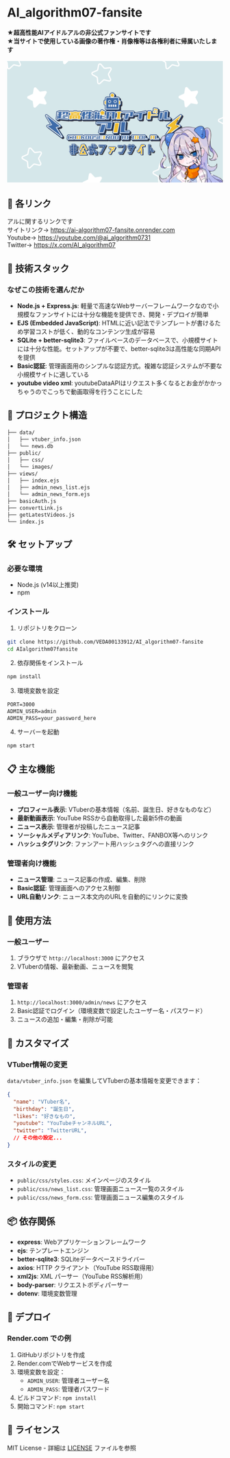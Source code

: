 # AI_algorithm07-fansite
**★超高性能AIアイドルアルの⾮公式ファンサイトです**<br>
**★当サイトで使⽤している画像の著作権・肖像権等は各権利者に帰属いたします**<br><br>
![og-image](./public/images/og-image.png)

## 🔗 各リンク
アルに関するリンクです<br>
サイトリンク→ https://ai-algorithm07-fansite.onrender.com <br>
Youtube→ https://youtube.com/@ai_algorithm0731 <br>
Twitter→ https://x.com/AI_algorithm07 <br>

## 🚀 技術スタック

### なぜこの技術を選んだか

- **Node.js + Express.js**: 軽量で高速なWebサーバーフレームワークなので小規模なファンサイトには十分な機能を提供でき、開発・デプロイが簡単
- **EJS (Embedded JavaScript)**: HTMLに近い記法でテンプレートが書けるため学習コストが低く、動的なコンテンツ生成が容易
- **SQLite + better-sqlite3**: ファイルベースのデータベースで、小規模サイトには十分な性能。セットアップが不要で、better-sqlite3は高性能な同期APIを提供
- **Basic認証**: 管理画面用のシンプルな認証方式。複雑な認証システムが不要な小規模サイトに適している
- **youtube video xml**: youtubeDataAPIはリクエスト多くなるとお金がかかっちゃうのでこっちで動画取得を行うことにした
## 📁 プロジェクト構造

```
├── data/
│   ├── vtuber_info.json
│   └── news.db
├── public/
│   ├── css/
│   └── images/
├── views/
│   ├── index.ejs
│   ├── admin_news_list.ejs
│   └── admin_news_form.ejs
├── basicAuth.js
├── convertLink.js
├── getLatestVideos.js
└── index.js
```

## 🛠️ セットアップ

### 必要な環境

- Node.js (v14以上推奨)
- npm

### インストール

1. リポジトリをクローン
```bash
git clone https://github.com/VEDA00133912/AI_algorithm07-fansite
cd AIalgorithm07fansite
```

2. 依存関係をインストール
```bash
npm install
```

3. 環境変数を設定
```.env
PORT=3000
ADMIN_USER=admin
ADMIN_PASS=your_password_here
```

4. サーバーを起動
```bash
npm start
```

## 📋 主な機能

### 一般ユーザー向け機能

- **プロフィール表示**: VTuberの基本情報（名前、誕生日、好きなものなど）
- **最新動画表示**: YouTube RSSから自動取得した最新5件の動画
- **ニュース表示**: 管理者が投稿したニュース記事
- **ソーシャルメディアリンク**: YouTube、Twitter、FANBOX等へのリンク
- **ハッシュタグリンク**: ファンアート用ハッシュタグへの直接リンク

### 管理者向け機能

- **ニュース管理**: ニュース記事の作成、編集、削除
- **Basic認証**: 管理画面へのアクセス制御
- **URL自動リンク**: ニュース本文内のURLを自動的にリンクに変換

## 🎯 使用方法

### 一般ユーザー

1. ブラウザで `http://localhost:3000` にアクセス
2. VTuberの情報、最新動画、ニュースを閲覧

### 管理者

1. `http://localhost:3000/admin/news` にアクセス
2. Basic認証でログイン（環境変数で設定したユーザー名・パスワード）
3. ニュースの追加・編集・削除が可能

## 🔧 カスタマイズ

### VTuber情報の変更

`data/vtuber_info.json` を編集してVTuberの基本情報を変更できます：

```json
{
  "name": "VTuber名",
  "birthday": "誕生日",
  "likes": "好きなもの",
  "youtube": "YouTubeチャンネルURL",
  "twitter": "TwitterURL",
  // その他の設定...
}
```

### スタイルの変更

- `public/css/styles.css`: メインページのスタイル
- `public/css/news_list.css`: 管理画面ニュース一覧のスタイル
- `public/css/news_form.css`: 管理画面ニュース編集のスタイル

## 📦 依存関係

- **express**: Webアプリケーションフレームワーク
- **ejs**: テンプレートエンジン
- **better-sqlite3**: SQLiteデータベースドライバー
- **axios**: HTTP クライアント（YouTube RSS取得用）
- **xml2js**: XML パーサー（YouTube RSS解析用）
- **body-parser**: リクエストボディパーサー
- **dotenv**: 環境変数管理

## 🚀 デプロイ

### Render.com での例

1. GitHubリポジトリを作成
2. Render.comでWebサービスを作成
3. 環境変数を設定：
   - `ADMIN_USER`: 管理者ユーザー名
   - `ADMIN_PASS`: 管理者パスワード
4. ビルドコマンド: `npm install`
5. 開始コマンド: `npm start`

## 📝 ライセンス

MIT License - 詳細は [LICENSE](LICENSE) ファイルを参照